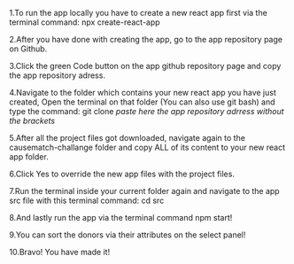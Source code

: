 1.To run the app locally you have to create a new react app first via the terminal command:
   npx create-react-app

2.After you have done with creating the app, go to the app repository page on Github.

3.Click the green Code button on the app github repository page and copy the 
 app repository adress.

4.Navigate to the folder which contains your new react app you have just created, Open the terminal on that folder (You can also use git bash) and type the command:
git clone *paste here the app repository adrress without the brackets*

5.After all the project files got downloaded, navigate again to the causematch-challange folder and
copy ALL of its content to your new react app folder.

6.Click Yes to override the new app files with the project files.

7.Run the terminal inside your current folder again and navigate to the app src file with this terminal command: cd src

8.And lastly run the app via the terminal command npm start!

9.You can sort the donors via their attributes on the select panel!

10.Bravo! You have made it!
